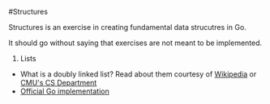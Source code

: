 #Structures

Structures is an exercise in creating fundamental data strucutres in Go.

It should go without saying that exercises are not meant to be implemented.

1. Lists
  - What is a doubly linked list? Read about them courtesy of [Wikipedia](https://en.wikipedia.org/wiki/Linked_list) or [CMU's CS Department](https://www.cs.cmu.edu/~adamchik/15-121/lectures/Linked%20Lists/linked%20lists.html)
  - [Official Go implementation](https://golang.org/src/container/list/list.go)
